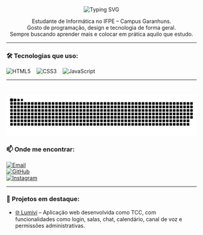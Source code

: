 <div align="center">
  <img src="https://readme-typing-svg.demolab.com?font=Fira+Code&weight=500&size=22&pause=1000&color=FF00F6&center=true&vCenter=true&random=false&width=524&lines=Oi%2C+eu+sou+a+B%C3%A1rbara!+%F0%9F%91%8B+%F0%9F%92%BB" alt="Typing SVG">
</div>

<p align="center">
  Estudante de Informática no IFPE – Campus Garanhuns. <br>
  Gosto de programação, design e tecnologia de forma geral. <br>
  Sempre buscando aprender mais e colocar em prática aquilo que estudo.
</p>

---

### 🛠 Tecnologias que uso:
<div align="left">
  <img src="https://cdn.jsdelivr.net/gh/devicons/devicon/icons/html5/html5-original.svg" height="25" alt="HTML5" />
  <img width="8" />
  <img src="https://cdn.jsdelivr.net/gh/devicons/devicon/icons/css3/css3-original.svg" height="25" alt="CSS3" />
  <img width="8" />
  <img src="https://cdn.jsdelivr.net/gh/devicons/devicon/icons/javascript/javascript-plain.svg" height="25" alt="JavaScript" />
</div>

---

#

<picture align="center">
  <source media="(prefers-color-scheme: dark)" srcset="https://raw.githubusercontent.com/mari4souza/mari4souza/output/github-contribution-grid-snake-dark.svg">
  <source media="(prefers-color-scheme: light)" srcset="https://raw.githubusercontent.com/mari4souza/mari4souza/output/github-contribution-grid-snake-dark.svg">
  <img align="center" alt="github contribution grid snake animation" src="https://raw.githubusercontent.com/mari4souza/mari4souza/output/github-contribution-grid-snake.svg">
</picture>

### 📫 Onde me encontrar:
[![Email](https://img.shields.io/badge/-Email-000?style=for-the-badge&logo=gmail&logoColor=FF00F6)](mailto:beolzz19@gmail.com)  
[![GitHub](https://img.shields.io/badge/-GitHub-000?style=for-the-badge&logo=github&logoColor=FF00F6)](https://github.com/beolzz19)  
[![Instagram](https://img.shields.io/badge/-Instagram-000?style=for-the-badge&logo=instagram&logoColor=FF00F6)](https://instagram.com/b4rb.lima)

---

### 📌 Projetos em destaque:
- [🌐 Lumivi](https://github.com/beolzz19/Lumivi) – Aplicação web desenvolvida como TCC, com funcionalidades como login, salas, chat, calendário, canal de voz e permissões administrativas.
